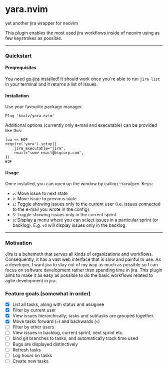yara.nvim
===
yet another jira wrapper for neovim

This plugin enables the most used jira workflows inside of neovim using as few keystrokes as possible.

----

### Quickstart

#### Preqrequisites
You need [go-jira][go-jira] installed! It should work once you're able to run `jira list` in your terminal and it returns a list of issues.

#### Installation
Use your favourite package manager.

```
Plug 'kvalv/yara.nvim'
```

Additional options (currently only e-mail and executable) can be provided like this:
```
lua << EOF
require('yara').setup({
    jira_executable="jira",
    email="some-email@bigcorp.com",
})
EOF
```

#### Usage
Once installed, you can open up the window by calling `:YaraOpen`. Keys:

* `>`: Move issue to next state
* `<`: Move issue to previous state
* `I`: Toggle showing issues only to the current user (i.e. issues connected to the e-mail you wrote in the config).
* `S`: Toggle showing issues only in the current sprint
* `s`: Display a menu where you can select issues in a particular sprint (or backlog). E.g. `s0` will display issues only in the backlog.

----

### Motivation

Jira is a behemoth that serves all kinds of organizations and workflows. Consequently, it has a vast web interface that is slow
and painful to use. As a developer, I want jira to stay out of my way as much as possible so I can focus on software development rather than spending time in jira. This plugin aims to make it as easy as possible to do the basic workflows related to agile development in jira.

### Feature goals (somewhat in order)

- [x] List all tasks, along with status and assignee
- [x] Filter by current user
- [x] View issues hierarchically; tasks and subtasks are grouped together.
- [x] Move tasks forward (`>`) and backwards (`<`)
- [ ] Filter by other users
- [ ] View issues in backlog, current sprint, next sprint etc.
- [ ] bind git branches to tasks, and automatically track time used
- [ ] Bugs are displayed distinctively
- [ ] Refresh tasks
- [ ] Log hours on tasks
- [ ] Create new tasks

[go-jira]: https://github.com/go-jira/jira
